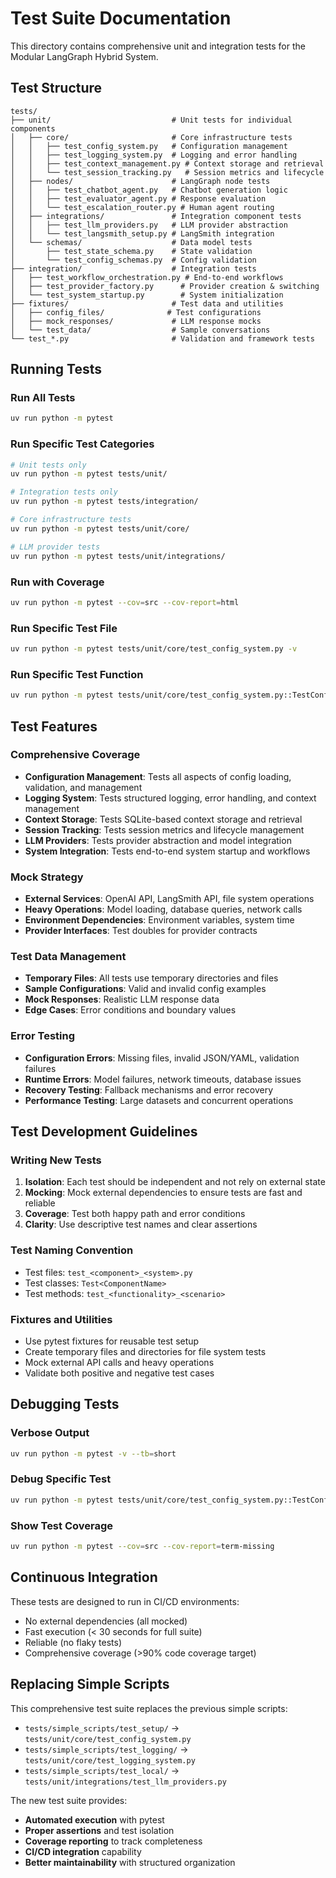 # Test Suite Documentation

This directory contains comprehensive unit and integration tests for the Modular LangGraph Hybrid System.

## Test Structure

```
tests/
├── unit/                           # Unit tests for individual components
│   ├── core/                       # Core infrastructure tests
│   │   ├── test_config_system.py   # Configuration management
│   │   ├── test_logging_system.py  # Logging and error handling
│   │   ├── test_context_management.py # Context storage and retrieval
│   │   └── test_session_tracking.py   # Session metrics and lifecycle
│   ├── nodes/                      # LangGraph node tests
│   │   ├── test_chatbot_agent.py   # Chatbot generation logic
│   │   ├── test_evaluator_agent.py # Response evaluation
│   │   └── test_escalation_router.py # Human agent routing
│   ├── integrations/               # Integration component tests
│   │   ├── test_llm_providers.py   # LLM provider abstraction
│   │   └── test_langsmith_setup.py # LangSmith integration
│   └── schemas/                    # Data model tests
│       ├── test_state_schema.py    # State validation
│       └── test_config_schemas.py  # Config validation
├── integration/                    # Integration tests
│   ├── test_workflow_orchestration.py # End-to-end workflows
│   ├── test_provider_factory.py      # Provider creation & switching
│   └── test_system_startup.py        # System initialization
├── fixtures/                       # Test data and utilities
│   ├── config_files/              # Test configurations
│   ├── mock_responses/             # LLM response mocks
│   └── test_data/                  # Sample conversations
└── test_*.py                       # Validation and framework tests
```

## Running Tests

### Run All Tests
```bash
uv run python -m pytest
```

### Run Specific Test Categories
```bash
# Unit tests only
uv run python -m pytest tests/unit/

# Integration tests only
uv run python -m pytest tests/integration/

# Core infrastructure tests
uv run python -m pytest tests/unit/core/

# LLM provider tests
uv run python -m pytest tests/unit/integrations/
```

### Run with Coverage
```bash
uv run python -m pytest --cov=src --cov-report=html
```

### Run Specific Test File
```bash
uv run python -m pytest tests/unit/core/test_config_system.py -v
```

### Run Specific Test Function
```bash
uv run python -m pytest tests/unit/core/test_config_system.py::TestConfigManager::test_initialization_success -v
```

## Test Features

### Comprehensive Coverage
- **Configuration Management**: Tests all aspects of config loading, validation, and management
- **Logging System**: Tests structured logging, error handling, and context management
- **Context Storage**: Tests SQLite-based context storage and retrieval
- **Session Tracking**: Tests session metrics and lifecycle management
- **LLM Providers**: Tests provider abstraction and model integration
- **System Integration**: Tests end-to-end system startup and workflows

### Mock Strategy
- **External Services**: OpenAI API, LangSmith API, file system operations
- **Heavy Operations**: Model loading, database queries, network calls
- **Environment Dependencies**: Environment variables, system time
- **Provider Interfaces**: Test doubles for provider contracts

### Test Data Management
- **Temporary Files**: All tests use temporary directories and files
- **Sample Configurations**: Valid and invalid config examples
- **Mock Responses**: Realistic LLM response data
- **Edge Cases**: Error conditions and boundary values

### Error Testing
- **Configuration Errors**: Missing files, invalid JSON/YAML, validation failures
- **Runtime Errors**: Model failures, network timeouts, database issues
- **Recovery Testing**: Fallback mechanisms and error recovery
- **Performance Testing**: Large datasets and concurrent operations

## Test Development Guidelines

### Writing New Tests
1. **Isolation**: Each test should be independent and not rely on external state
2. **Mocking**: Mock external dependencies to ensure tests are fast and reliable
3. **Coverage**: Test both happy path and error conditions
4. **Clarity**: Use descriptive test names and clear assertions

### Test Naming Convention
- Test files: `test_<component>_<system>.py`
- Test classes: `Test<ComponentName>`
- Test methods: `test_<functionality>_<scenario>`

### Fixtures and Utilities
- Use pytest fixtures for reusable test setup
- Create temporary files and directories for file system tests
- Mock external API calls and heavy operations
- Validate both positive and negative test cases

## Debugging Tests

### Verbose Output
```bash
uv run python -m pytest -v --tb=short
```

### Debug Specific Test
```bash
uv run python -m pytest tests/unit/core/test_config_system.py::TestConfigManager::test_initialization_success -v -s
```

### Show Test Coverage
```bash
uv run python -m pytest --cov=src --cov-report=term-missing
```

## Continuous Integration

These tests are designed to run in CI/CD environments:
- No external dependencies (all mocked)
- Fast execution (< 30 seconds for full suite)
- Reliable (no flaky tests)
- Comprehensive coverage (>90% code coverage target)

## Replacing Simple Scripts

This comprehensive test suite replaces the previous simple scripts:
- `tests/simple_scripts/test_setup/` → `tests/unit/core/test_config_system.py`
- `tests/simple_scripts/test_logging/` → `tests/unit/core/test_logging_system.py`  
- `tests/simple_scripts/test_local/` → `tests/unit/integrations/test_llm_providers.py`

The new test suite provides:
- **Automated execution** with pytest
- **Proper assertions** and test isolation
- **Coverage reporting** to track completeness
- **CI/CD integration** capability
- **Better maintainability** with structured organization